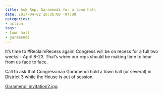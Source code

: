 ```yaml
---
title: Ask Rep. Garamendi for a town hall
date: 2017-04-02 10:36:00 -07:00
categories:
- action
tags:
- town hall
- garamendi
---
```


It’s time to #ReclaimRecess again! Congress will be on recess for a full two weeks - April 8-23. That’s when our reps should be making time to hear from us face to face.

Call to ask that Congressman Garamendi hold a town hall (or several) in District 3 while the House is out of session.

[Garamendi invitation2.jpg](/uploads/Garamendi%20invitation2.jpg)